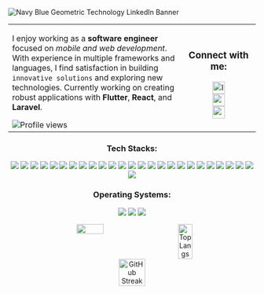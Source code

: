 ![Navy Blue Geometric Technology LinkedIn Banner](https://github.com/user-attachments/assets/ae8ed16a-9569-41a7-9aea-ca310ffdb6e0)

<table border="0" cellspacing="0" cellpadding="0" style="border: none;">
  <tr style="border: none;">
    <td width="70%" style="border: none;">
<p align="left">
  I enjoy working as a <b>software engineer</b> focused on <i>mobile and web development</i>. With experience in multiple frameworks and languages, I find satisfaction in building <code>innovative solutions</code> and exploring new technologies. Currently working on creating robust applications with <strong>Flutter</strong>, <strong>React</strong>, and <strong>Laravel</strong>.
</p>
         <div align="left">
        <img src="https://komarev.com/ghpvc/?username=riskiilyas&style=for-the-badge" alt="Profile views"/>
      </div>
    </td>
    <td width="30%" style="border: none;">
      <h3 align="center">Connect with me:</h3>
      <div align="center">
        <a href="https://www.linkedin.com/in/riski-ilyas/" target="_blank">
          <img src="https://img.shields.io/static/v1?message=LinkedIn&logo=linkedin&label=My&color=0077B5&logoColor=white&labelColor=&style=for-the-badge" height="25" alt="linkedin logo"/>
        </a><br/>
        <a href="https://medium.com/@riskiilyas03" target="_blank">
          <img src="https://img.shields.io/static/v1?message=Medium&logo=medium&label=&color=black&logoColor=white&labelColor=&style=for-the-badge" height="25" alt="medium logo"/>
        </a><br/>
        <a href="mailto:riskiilyas03@gmail.com" target="_blank">
          <img src="https://img.shields.io/static/v1?message=Gmail&logo=gmail&label=&color=D14836&logoColor=white&labelColor=&style=for-the-badge" height="25" alt="gmail logo"/>
        </a>
      </div>
    </td>
  </tr>
</table>

<h3 align="center">Tech Stacks:</h3>
<p align="center">
  <img src="https://custom-icon-badges.demolab.com/badge/-Laravel-black?style=for-the-badge&logoColor=red&logo=laravel"/>
  <img src="https://custom-icon-badges.demolab.com/badge/-Flutter-black?style=for-the-badge&logo=untitled&logoColor=blue"/>
  <img src="https://custom-icon-badges.demolab.com/badge/-Android-black?style=for-the-badge&logoColor=darkgreen&logo=android"/>
  <img src="https://custom-icon-badges.demolab.com/badge/-IOS-black?style=for-the-badge&logoColor=white&logo=apple"/>
  <img src="https://custom-icon-badges.demolab.com/badge/-REACT-black?style=for-the-badge&logoColor=blue&logo=react"/>
  <img src="https://custom-icon-badges.demolab.com/badge/-NEXT JS-black?style=for-the-badge&logoColor=white&logo=next.js"/>
  <img src="https://custom-icon-badges.demolab.com/badge/-EXPRESS JS-black?style=for-the-badge&logoColor=yellow&logo=expressjs"/>  
  <img src="https://custom-icon-badges.demolab.com/badge/-NODE JS-black?style=for-the-badge&logoColor=green&logo=nodejs"/>
  <img src="https://custom-icon-badges.demolab.com/badge/-MYSQL-black?style=for-the-badge&logo=mysql"/>
  <img src="https://custom-icon-badges.demolab.com/badge/-POSTGRESQL-black?style=for-the-badge&logo=postgresql"/>
  <img src="https://custom-icon-badges.demolab.com/badge/-TAILWIND-black?style=for-the-badge&logo=tailwind"/>
  <img src="https://custom-icon-badges.demolab.com/badge/-FIREBASE-black?style=for-the-badge&logo=firebase"/>
  <img src="https://custom-icon-badges.demolab.com/badge/-WORDPRESS-black?style=for-the-badge&logo=wordpress"/>
  <img src="https://custom-icon-badges.demolab.com/badge/-CPANEL-black?style=for-the-badge&logo=cpanel"/>
  <img src="https://custom-icon-badges.demolab.com/badge/-JAVA-black?style=for-the-badge&logoColor=white&logo=java"/>
  <img src="https://custom-icon-badges.demolab.com/badge/-KOTLIN-black?style=for-the-badge&logo=kotlin"/>
  <img src="https://custom-icon-badges.demolab.com/badge/-DART-black?style=for-the-badge&logo=dart"/>
  <img src="https://custom-icon-badges.demolab.com/badge/-SWIFT-black?style=for-the-badge&logo=swift"/>
  <img src="https://custom-icon-badges.demolab.com/badge/-PHP-black?style=for-the-badge&logo=php"/>
  <img src="https://custom-icon-badges.demolab.com/badge/-TYPESCRIPT-black?style=for-the-badge&logo=typescript"/>
  <img src="https://custom-icon-badges.demolab.com/badge/-HTML-black?style=for-the-badge&logo=html"/>
  <img src="https://custom-icon-badges.demolab.com/badge/-CSS-black?style=for-the-badge&logo=css"/>
  <img src="https://custom-icon-badges.demolab.com/badge/-JAVASCRIPT-black?style=for-the-badge&logo=js"/>
  <img src="https://custom-icon-badges.demolab.com/badge/-Android Studio-black?style=for-the-badge&logo=androidstudio"/>
  <img src="https://custom-icon-badges.demolab.com/badge/-VSCODE-black?style=for-the-badge&logoColor=blue&logo=visualstudiocode"/>
  <img src="https://custom-icon-badges.demolab.com/badge/-INTELLIJ-black?style=for-the-badge&logo=intellij"/>
</p>

<h3 align="center">Operating Systems:</h3>
<p align="center">
  <img src="https://custom-icon-badges.demolab.com/badge/-Windows-black?style=for-the-badge&logo=windows"/>
  <img src="https://custom-icon-badges.demolab.com/badge/-Linux-black?style=for-the-badge&logo=ubuntu"/>
  <img src="https://custom-icon-badges.demolab.com/badge/-Mac-black?style=for-the-badge&logo=apple"/>
</p>

<div align="center" style="display: flex; 
           justify-content: center;
           align-items: flex-start;
           align-content: flex-start;
           flex-wrap: wrap;
           gap: 10%;
           width: 100%;">
  <img width="33%" src="https://github-readme-stats-eight-theta.vercel.app/api?username=riskiilyas&show_icons=true&theme=radical&include_all_commits=true&count_private=true" style="vertical-align: top;"/>
  <img width="24%" src="https://github-readme-stats.vercel.app/api/top-langs/?username=riskiilyas&layout=compact&theme=radical" alt="Top Langs" style="vertical-align: top;"/>
  <img width="33%" src="https://github-readme-streak-stats.herokuapp.com/?user=riskiilyas&theme=radical&hide_border=false" alt="GitHub Streak" style="vertical-align: top;"/>
</div>
